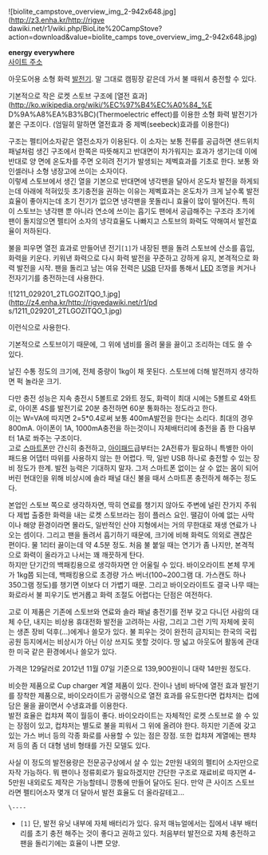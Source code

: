 ![biolite_campstove_overview_img_2-942x648.jpg](http://z3.enha.kr/http://rigve
dawiki.net/r1/wiki.php/BioLite%20CampStove?action=download&value=biolite_camps
tove_overview_img_2-942x648.jpg)

**energy everywhere**  
[사이트 주소](http://biolitestove.com/campstove/)

아웃도어용 소형 화력 [발전기](%EB%B0%9C%EC%A0%84%EA%B8%B0.md). 말 그대로 캠핑장 같은데 가서 불 때워서
충전할 수 있다.

기본적으로 작은 로켓 스토브 구조에 [열전 효과](http://ko.wikipedia.org/wiki/%EC%97%B4%EC%A0%84_%E
D%9A%A8%EA%B3%BC)(Thermoelectric effect)를 이용한 소형 화력 발전기가 붙은 구조이다. (엄밀히 말하면
열전효과 중 제벡(seebeck)효과를 이용한다)

구조는 펠티어소자같은 열전소자가 이용된다. 이 소자는 보통 전류를 공급하면 샌드위치 패널처럼 생긴 구조에서 한쪽은 따뜻해지고 반대면이
차가워지는 효과가 생기는데 이에 반대로 양 면에 온도차를 주면 오히려 전기가 발생되는 제벡효과를 기초로 한다. 보통 와인셀러나 소형 냉장고에
쓰이는 소자이다.  
이렇세 스토브에서 생긴 열을 기본으로 반대면에 냉각팬을 달아서 온도차 발전을 하게되는데 아래에 적혀있듯 초기충전을 권하는 이유는 제벡효과는
온도차가 크게 날수록 발전효율이 좋아지는데 초기 전기가 없으면 냉각팬을 못돌리니 효율이 많이 떨어진다. 특히 이 스토브는 냉각팬 뿐 아니라
연소에 쓰이는 흡기도 팬에서 공급해주는 구조라 초기에 팬이 돌지않으면 펠티어 소자의 냉각효율도 나빠지고 스토브의 화력도 약해여서 발전효율이
저하된다.

불을 피우면 열전 효과로 만들어낸 전기`[1]`가 내장된 팬을 돌려 스토브에 산소를 흡입, 화력을 키운다. 키워낸 화력으로 다시 화력 발전을
꾸준하고 강하게 유지, 본격적으로 화력 발전을 시작. 팬을 돌리고 남는 여유 전력은 [USB](USB.md) 단자를 통해서
[LED](LED.md) 조명을 켜거나 전자기기를 충전하는데 사용한다.

![1211_029201_2TLGOZITQO_1.jpg](http://z4.enha.kr/http://rigvedawiki.net/r1/pd
s/1211_029201_2TLGOZITQO_1.jpg)

  
이런식으로 사용한다.

기본적으로 스토브이기 때문에, 그 위에 냄비를 올려 물을 끓이고 조리하는 데도 쓸 수 있다.

날진 수통 정도의 크기에, 전체 중량이 1kg이 채 못된다. 스토브에 더해 발전까지 생각하면 퍽 놀라운 크기.

다만 충전 성능은 지속 충전시 5볼트로 2와트 정도, 화력이 최대 시에는 5볼트로 4와트로, 아이폰 4S를 발전기로 20분 충전하면 60분
통화하는 정도라고 한다.  
이는 W=VA에 따지면 2=5*0.4로써 보통 400mA발전을 한다는 소리다. 최대의 경우 800mA. 아이폰이 1A, 1000mA충전을
하는것이니 자체배터리에 충전을 좀 한 다음부터 1A로 쏴주는 구조이다.  
고로 [스마트폰](%EC%8A%A4%EB%A7%88%ED%8A%B8%ED%8F%B0.md)만 간신히 충전하고,
[아이패드](%EC%95%84%EC%9D%B4%ED%8C%A8%EB%93%9C.md)급부터는 2A전류가 필요하니 특별한 아이패드용
어댑터 따위를 사용하지 않는 한 어렵다. 딱, 일반 USB 하나로 충전할 수 있는 장비 정도가 한계. 발전 능력은 기대하지 말자. 그저
스마트폰 없이는 살 수 없는 몸이 되어버린 현대인을 위해 비상시에 솔라 패널 대신 불을 때서 스마트폰 충전하게 해주는 정도다.

본업인 스토브 쪽으로 생각하자면, 딱히 연료를 챙기지 않아도 주변에 널린 잔가지 주워다 제법 출중한 화력을 내는 로켓 스토브라는 점이 플러스
요인. 땔감이 아예 없는 사막이나 해양 환경이라면 몰라도, 일반적인 산야 지형에서는 거의 무한대로 재생 연료가 나오는 셈이다. 그리고 팬을
돌려서 흡기하기 때문에, 크기에 비해 화력도 의외로 괜찮은 편이다. 물 1리터 끓이는데 약 4.5분 정도. 처음 불 붙일 때는 연기가 좀
나지만, 본격적으로 화력이 올라가고 나서는 꽤 깨끗하게 탄다.  
하지만 단기간의 백패킹용으로 생각하자면 안 어울릴 수 있다. 바이오라이트 본체 무게가 1kg쯤 되는데, 백패킹용으로 초경량 가스
버너(100~200그램 대. 가스캔도 하나 350그램 정도)를 챙기면 이보다 더 가볍기 때문. 그리고 바이오라이트도 결국 나무 때는 화로라서
불 피우기도 번거롭고 화력 조절도 어렵다는 단점은 여전하다.

고로 이 제품은 기존에 스토브와 연료와 솔라 패널 충전기를 전부 갖고 다니던 사람의 대체 수단, 내지는 비상용 휴대전화 발전을 고려하는
사람, 그리고 그런 기믹 자체에 꽂히는 생존 장비 덕후(...)에게나 쓸모가 있다. 불 피우는 것이 완전히 금지되는 한국의 국립공원
등지에서는 비상시가 아닌 이상 쓰지도 못할 것이다. 땅 넓고 아웃도어 활동에 관대한 미국 같은 환경에서나 쓸모가 있다.

가격은 129달러로 2012년 11월 07일 기준으로 139,900원이니 대략 14만원 정도다.

비슷한 제품으로 Cup charger 계열 제품이 있다. 잔이나 냄비 바닥에 열전 효과 발전기를 장착한 제품으로, 바이오라이트가 공랭식으로
열전 효과를 유도한다면 컵챠저는 컵에 담은 물을 끓이면서 수냉효과를 이용한다.  
발전 효율은 컵챠져 쪽이 월등이 좋다. 바이오라이트는 자체적인 로켓 스토브로 쓸 수 있는 장점이 있고, 컵챠저는 별도로 불을 피워서 그 위에
올려야 한다. 하지만 기존에 갖고 있는 가스 버너 등의 각종 화로를 사용할 수 있는 점은 장점. 또한 컵챠져 계열에는 팬챠저 등의 좀 더
대형 냄비 형태를 가진 모델도 있다.

사실 이 정도의 발전용량은 전문공구상에서 살 수 있는 2만원 내외의 펠티어 소자만으로 자작 가능하다. 뭐 팬이나 정류회로가 필요하겠지만
간단한 구조로 재료비로 따지면 4-5만원 내외로도 제작은 가능할테니 깡통에 만들어 달아도 된다. 만약 큰 사이즈 스토브라면 펠티어소자 몇개
더 달아서 발전 효율도 더 올라갈테고...

`\----`

  * `[1]` 단, 발전 유닛 내부에 자체 배터리가 있다. 유저 매뉴얼에서는 집에서 내부 배터리를 초기 충전 해주는 것이 좋다고 권하고 있다. 처음부터 발전으로 자체 충전하고 팬을 돌리기에는 효율이 나쁜 모양.

